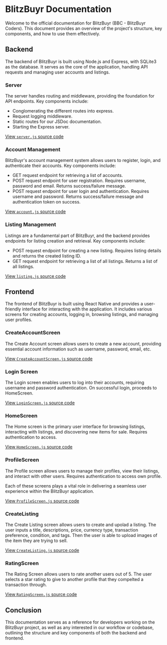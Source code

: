# BlitzBuyr Documentation

Welcome to the official documentation for BlitzBuyr (BBC - BlitzBuyr Coders). This document provides an overview of the project's structure, key components, and how to use them effectively.

<!-- 
## Table of Contents

- [Backend](#backend)
  - [Server](#server)
  - [Account Management](#account-management)
  - [Listing Management](#listing-management)
- [Frontend](#frontend)
  - [CreateAccountScreen](#createaccountscreen)
  - [Login Screen](#login-screen)
  - [HomeScreen](#homescreen)
  - [ProfileScreen](#profilescreen) -->

## Backend

The backend of BlitzBuyr is built using Node.js and Express, with SQLite3 as the database. It serves as the core of the application, handling API requests and managing user accounts and listings.

### Server

The server handles routing and middleware, providing the foundation for API endpoints. Key components include:

- Conglomerating the different routes into express.
- Request logging middleware.
- Static routes for our JSDoc documentation.
- Starting the Express server.

[View `server.js` source code](server.js.html)

### Account Management

BlitzBuyr's account management system allows users to register, login, and authenticate their accounts. Key components include:

- GET request endpoint for retrieving a list of accounts.
- POST request endpoint for user registration. Requires username, password and email. Returns success/failure message.
- POST request endpoint for user login and authentication. Requires username and password. Returns success/failure message and authentication token on success.

[View `account.js` source code](account.js.html)

### Listing Management

Listings are a fundamental part of BlitzBuyr, and the backend provides endpoints for listing creation and retrieval. Key components include:

- POST request endpoint for creating a new listing. Requires listing details and returns the created listing ID.
- GET request endpoint for retrieving a list of all listings. Returns a list of all listings.

[View `listing.js` source code](listing.js.html)

## Frontend

The frontend of BlitzBuyr is built using React Native and provides a user-friendly interface for interacting with the application. It includes various screens for creating accounts, logging in, browsing listings, and managing user profiles.

### CreateAccountScreen

The Create Account screen allows users to create a new account, providing essential account information such as username, password, email, etc.

[View `CreateAccountScreen.js` source code](CreateAccountScreen.js.html)

### Login Screen

The Login screen enables users to log into their accounts, requiring username and password authentication. On successful login, proceeds to HomeScreen.

[View `LoginScreen.js` source code](LoginScreen.js.html)

### HomeScreen

The Home screen is the primary user interface for browsing listings, interacting with listings, and discovering new items for sale. Requires authentication to access.

[View `HomeScreen.js` source code](HomeScreen.js.html)

### ProfileScreen

The Profile screen allows users to manage their profiles, view their listings, and interact with other users. Requires authentication to access own profile.

Each of these screens plays a vital role in delivering a seamless user experience within the BlitzBuyr application.

[View `ProfileScreen.js` source code](ProfileScreen.js.html)

### CreateListing

The Create Listing screen allows users to create and upolad a listing.  The user inputs a title,
descriptions, price, currency type, transaction preference, condition, and tags.  Then the user is able
to upload images of the item they are trying to sell.

[View `CreateListing.js` source code](CreateListing.js.html)

### RatingScreen

The Rating Screen allows users to rate another users out of 5.  The user selects a star rating to give
to another profile that they compelted a transaction through.  

[View `RatingScreen.js` source code](RatingScreen.js.html)

## Conclusion

This documentation serves as a reference for developers working on the BlitzBuyr project, as well as any interested in our workflow or codebase, outlining the structure and key components of both the backend and frontend.
